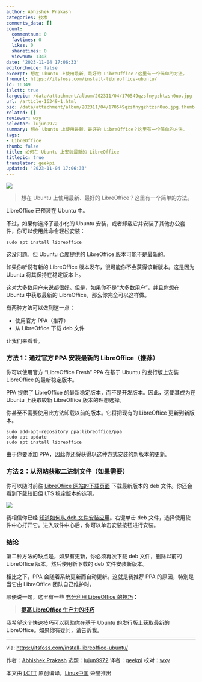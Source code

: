 ```yaml
---
author: Abhishek Prakash
categories: 技术
comments_data: []
count:
  commentnum: 0
  favtimes: 0
  likes: 0
  sharetimes: 0
  viewnum: 1343
date: '2023-11-04 17:06:33'
editorchoice: false
excerpt: 想在 Ubuntu 上使用最新、最好的 LibreOffice？这里有一个简单的方法。
fromurl: https://itsfoss.com/install-libreoffice-ubuntu/
id: 16349
islctt: true
largepic: /data/attachment/album/202311/04/170549qzsfnygzhtzsn0uo.jpg
url: /article-16349-1.html
pic: /data/attachment/album/202311/04/170549qzsfnygzhtzsn0uo.jpg.thumb.jpg
related: []
reviewer: wxy
selector: lujun9972
summary: 想在 Ubuntu 上使用最新、最好的 LibreOffice？这里有一个简单的方法。
tags:
- LibreOffice
thumb: false
title: 如何在 Ubuntu 上安装最新的 LibreOffice
titlepic: true
translator: geekpi
updated: '2023-11-04 17:06:33'
---
```


![](/data/attachment/album/202311/04/170549qzsfnygzhtzsn0uo.jpg)



> 
> 想在 Ubuntu 上使用最新、最好的 LibreOffice？这里有一个简单的方法。
> 
> 
> 


LibreOffice 已预装在 Ubuntu 中。


不过，如果你选择了最小化的 Ubuntu 安装，或者卸载它并安装了其他办公套件，你可以使用此命令轻松安装：



```
sudo apt install libreoffice

```

这没问题。但 Ubuntu 仓库提供的 LibreOffice 版本可能不是最新的。


如果你听说有新的 LibreOffice 版本发布，很可能你不会获得该新版本。这是因为 Ubuntu 将其保持在稳定版本上。


这对大多数用户来说都很好。但是，如果你不是“大多数用户”，并且你想在 Ubuntu 中获取最新的 LibreOffice，那么你完全可以这样做。


有两种方法可以做到这一点：


* 使用官方 PPA（推荐）
* 从 LibreOffice 下载 deb 文件


让我们来看看。


### 方法 1：通过官方 PPA 安装最新的 LibreOffice（推荐）


你可以使用官方 “LibreOffice Fresh” PPA 在基于 Ubuntu 的发行版上安装 LibreOffice 的最新稳定版本。


PPA 提供了 LibreOffice 的最新稳定版本，而不是开发版本。因此，这使其成为在 Ubuntu 上获取较新 LibreOffice 版本的理想选择。


你甚至不需要使用此方法卸载以前的版本。它将把现有的 LibreOffice 更新到新版本。



```
sudo add-apt-repository ppa:libreoffice/ppa
sudo apt update
sudo apt install libreoffice

```

由于你要添加 PPA，因此你还将获得以这种方式安装的新版本的更新。


### 方法 2：从网站获取二进制文件（如果需要）


你可以随时前往 [LibreOfiice 网站的下载页面](https://www.libreoffice.org/download/download-libreoffice) 下载最新版本的 deb 文件。你还会看到下载较旧但 LTS 稳定版本的选项。


![](/data/attachment/album/202311/04/170633n7pqyq5k5v6p8ebl.png)


我相信你已经 [知道如何从 deb 文件安装应用](https://itsfoss.com/install-deb-files-ubuntu/)。右键单击 deb 文件，选择使用软件中心打开它。进入软件中心后，你可以单击安装按钮进行安装。


### 结论


第二种方法的缺点是，如果有更新，你必须再次下载 deb 文件，删除以前的 LibreOffice 版本，然后使用新下载的 deb 文件安装新版本。


相比之下，PPA 会随着系统更新而自动更新。这就是我推荐 PPA 的原因，特别是当它由 LibreOffice 团队自己维护时。


顺便说一句，这里有一些 [充分利用 LibreOffice 的技巧](/article-15530-1.html)：



> 
> **[提高 LibreOffice 生产力的技巧](/article-15530-1.html)**
> 
> 
> 


我希望这个快速技巧可以帮助你在基于 Ubuntu 的发行版上获取最新的 LibreOffice。如果你有疑问，请告诉我。




---


via: <https://itsfoss.com/install-libreoffice-ubuntu/>


作者：[Abhishek Prakash](https://itsfoss.com/author/abhishek/) 选题：[lujun9972](https://github.com/lujun9972) 译者：[geekpi](https://github.com/geekpi) 校对：[wxy](https://github.com/wxy)


本文由 [LCTT](https://github.com/LCTT/TranslateProject) 原创编译，[Linux中国](https://linux.cn/) 荣誉推出